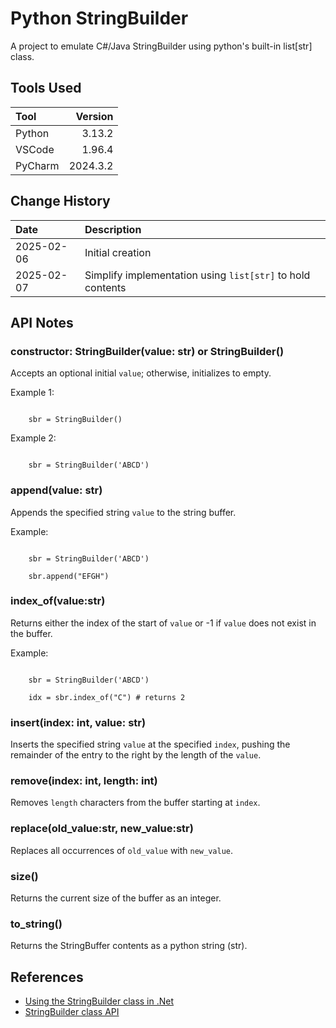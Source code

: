 # Python StringBuilder

A project to emulate C#/Java StringBuilder using python's built-in list[str] class.

## Tools Used

| Tool    |  Version |
|:--------|---------:|
| Python  |   3.13.2 |
| VSCode  |   1.96.4 |
| PyCharm | 2024.3.2 |

## Change History

| Date       | Description                                                |
|:-----------|:-----------------------------------------------------------|
| 2025-02-06 | Initial creation                                           |
| 2025-02-07 | Simplify implementation using `list[str]` to hold contents |

## API Notes

### constructor: StringBuilder(value: str) or StringBuilder()
Accepts an optional initial `value`; otherwise, initializes to empty.

Example 1:

<code>
    sbr = StringBuilder()
</code>

Example 2:

<code>
    sbr = StringBuilder('ABCD')
</code>
    

### append(value: str)
Appends the specified string `value` to the string buffer.

Example:

<code>
    sbr = StringBuilder('ABCD')
</code>
<div></div>
<code>    
    sbr.append("EFGH")
</code>

### index_of(value:str)
Returns either the index of the start of `value` or -1 if `value` does not exist in the buffer.


Example:

<code>
    sbr = StringBuilder('ABCD')
</code>
<div></div>
<code> 
    idx = sbr.index_of("C") # returns 2    
</code>

### insert(index: int, value: str)
Inserts the specified string `value` at the specified `index`,
pushing the remainder of the entry to the right by
the length of the `value`.

### remove(index: int, length: int)
Removes `length` characters from the buffer starting at `index`. 


### replace(old_value:str, new_value:str)
Replaces all occurrences of `old_value` with `new_value`.

### size()
Returns the current size of the buffer as an integer.

### to_string()
Returns the StringBuffer contents as a python string (str).

## References
* [Using the StringBuilder class in .Net](https://learn.microsoft.com/en-us/dotnet/standard/base-types/stringbuilder)
* [StringBuilder class API](https://learn.microsoft.com/en-us/dotnet/api/system.text.stringbuilder?view=net-9.0)